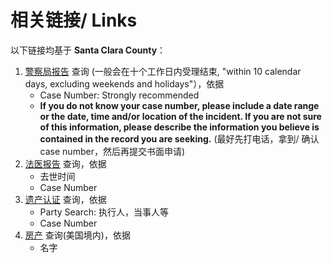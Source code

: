 # 相关链接/ Links

以下链接均基于 **Santa Clara County**：

1. [警察局报告](https://sheriff.santaclaracounty.gov/services/other-services/request-public-records) 查询 (一般会在十个工作日内受理结束, "within 10 calendar days, excluding weekends and holidays"），依据
   - Case Number: Strongly recommended
   - **If you do not know your case number, please include a date range or the date, time and/or location of the incident. If you are not sure of this information, please describe the information you believe is contained in the record you are seeking.** (最好先打电话，拿到/ 确认 case number，然后再提交书面申请)
1. [法医报告](https://data.sccgov.org/Health/Medical-Examiner-Coroner-Full-dataset/s3fb-yrjp/data_preview) 查询，依据
   - 去世时间
   - Case Number
1. [遗产认证](https://portal.scscourt.org/search) 查询，依据
   - Party Search: 执行人，当事人等
   - Case Number
1. [房产](https://www.propertyshark.com) 查询(美国境内)，依据
   - 名字
